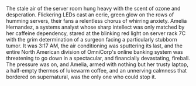 The stale air of the server room hung heavy with the scent of ozone and desperation.  Flickering LEDs cast an eerie, green glow on the rows of humming servers, their fans a relentless chorus of whirring anxiety.  Amelia Hernandez, a systems analyst whose sharp intellect was only matched by her caffeine dependency, stared at the blinking red light on server rack 7C with the grim determination of a surgeon facing a particularly stubborn tumor.  It was 3:17 AM, the air conditioning was sputtering its last, and the entire North American division of OmniCorp's online banking system was threatening to go down in a spectacular, and financially devastating, fireball.  The pressure was on, and Amelia, armed with nothing but her trusty laptop, a half-empty thermos of lukewarm coffee, and an unnerving calmness that bordered on supernatural, was the only one who could stop it.
